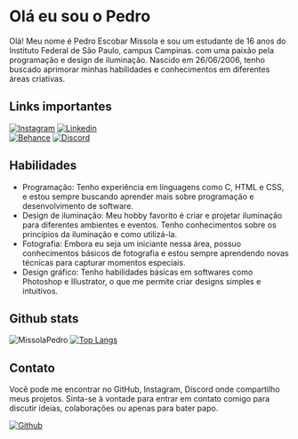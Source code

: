 # Olá eu sou o Pedro

Olá! Meu nome é Pedro Escobar Missola e sou um estudante de 16 anos do Instituto Federal de São Paulo, campus Campinas. com uma paixão pela programação e design de iluminação. Nascido em 26/06/2006, tenho buscado aprimorar minhas habilidades e conhecimentos em diferentes áreas criativas.
## Links importantes
[![Instagram](https://img.shields.io/badge/Instagram-E4405F?style=for-the-badge&logo=instagram&logoColor=white)](https://www.instagram.com/missolapedro/)
[![Linkedin](https://img.shields.io/badge/LinkedIn-0077B5?style=for-the-badge&logo=linkedin&logoColor=white)](https://www.linkedin.com/in/pedro-missola-a6b072212/)  
[![Behance](https://img.shields.io/badge/-Behance-blue?style=for-the-badge&logo=behance&logoColor=white)]()
[![Discord](https://img.shields.io/badge/Discord-7289DA?style=for-the-badge&logo=discord&logoColor=white)](https://discord.gg/gCYgmwZR)

## Habilidades
- Programação: Tenho experiência em linguagens como C, HTML e CSS, e estou sempre buscando aprender mais sobre programação e desenvolvimento de software.
- Design de iluminação: Meu hobby favorito é criar e projetar iluminação para diferentes ambientes e eventos. Tenho conhecimentos sobre os princípios da iluminação e como utilizá-la.
- Fotografia: Embora eu seja um iniciante nessa área, possuo conhecimentos básicos de fotografia e estou sempre aprendendo novas técnicas para capturar momentos especiais.
- Design gráfico: Tenho habilidades básicas em softwares como Photoshop e Illustrator, o que me permite criar designs simples e intuitivos.



## Github stats
![MissolaPedro](https://github-readme-stats.vercel.app/api?username=MissolaPedro&show_icons=true&theme=github_dark_dimmed)
[![Top Langs](https://github-readme-stats.vercel.app/api/top-langs/?username=MissolaPedro&hide_progress=true)](https://github.com/anuraghazra/github-readme-stats)

## Contato
Você pode me encontrar no GitHub, Instagram, Discord onde compartilho meus projetos. Sinta-se à vontade para entrar em contato comigo para discutir ideias, colaborações ou apenas para bater papo.



[![Github](https://img.shields.io/badge/GitHub-100000?style=for-the-badge&logo=github&logoColor=white)](https://github.com/MissolaPedro)  


